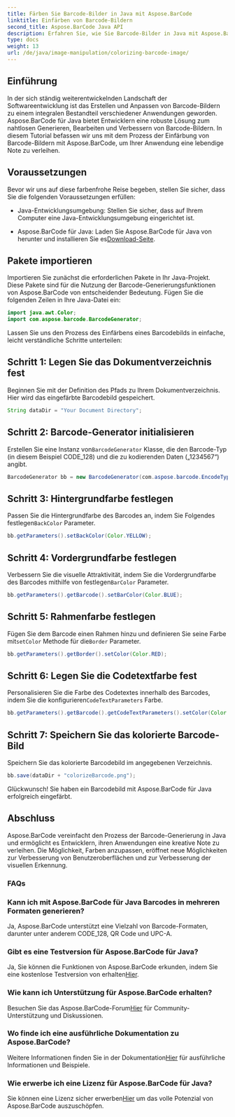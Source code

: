 ```yaml
---
title: Färben Sie Barcode-Bilder in Java mit Aspose.BarCode
linktitle: Einfärben von Barcode-Bildern
second_title: Aspose.BarCode Java API
description: Erfahren Sie, wie Sie Barcode-Bilder in Java mit Aspose.BarCode mühelos einfärben. Befolgen Sie unsere Schritt-für-Schritt-Anleitung für lebendige und optisch ansprechende Ergebnisse.
type: docs
weight: 13
url: /de/java/image-manipulation/colorizing-barcode-image/
---
```


## Einführung

In der sich ständig weiterentwickelnden Landschaft der Softwareentwicklung ist das Erstellen und Anpassen von Barcode-Bildern zu einem integralen Bestandteil verschiedener Anwendungen geworden. Aspose.BarCode für Java bietet Entwicklern eine robuste Lösung zum nahtlosen Generieren, Bearbeiten und Verbessern von Barcode-Bildern. In diesem Tutorial befassen wir uns mit dem Prozess der Einfärbung von Barcode-Bildern mit Aspose.BarCode, um Ihrer Anwendung eine lebendige Note zu verleihen.

## Voraussetzungen

Bevor wir uns auf diese farbenfrohe Reise begeben, stellen Sie sicher, dass Sie die folgenden Voraussetzungen erfüllen:

- Java-Entwicklungsumgebung: Stellen Sie sicher, dass auf Ihrem Computer eine Java-Entwicklungsumgebung eingerichtet ist.

-  Aspose.BarCode für Java: Laden Sie Aspose.BarCode für Java von herunter und installieren Sie es[Download-Seite](https://releases.aspose.com/barcode/java/).

## Pakete importieren

Importieren Sie zunächst die erforderlichen Pakete in Ihr Java-Projekt. Diese Pakete sind für die Nutzung der Barcode-Generierungsfunktionen von Aspose.BarCode von entscheidender Bedeutung. Fügen Sie die folgenden Zeilen in Ihre Java-Datei ein:

```java
import java.awt.Color;
import com.aspose.barcode.BarcodeGenerator;
```

Lassen Sie uns den Prozess des Einfärbens eines Barcodebilds in einfache, leicht verständliche Schritte unterteilen:

## Schritt 1: Legen Sie das Dokumentverzeichnis fest

Beginnen Sie mit der Definition des Pfads zu Ihrem Dokumentverzeichnis. Hier wird das eingefärbte Barcodebild gespeichert.

```java
String dataDir = "Your Document Directory";
```

## Schritt 2: Barcode-Generator initialisieren

 Erstellen Sie eine Instanz von`BarcodeGenerator` Klasse, die den Barcode-Typ (in diesem Beispiel CODE_128) und die zu kodierenden Daten („1234567“) angibt.

```java
BarcodeGenerator bb = new BarcodeGenerator(com.aspose.barcode.EncodeTypes.CODE_128, "1234567");
```

## Schritt 3: Hintergrundfarbe festlegen

 Passen Sie die Hintergrundfarbe des Barcodes an, indem Sie Folgendes festlegen`BackColor` Parameter.

```java
bb.getParameters().setBackColor(Color.YELLOW);
```

## Schritt 4: Vordergrundfarbe festlegen

 Verbessern Sie die visuelle Attraktivität, indem Sie die Vordergrundfarbe des Barcodes mithilfe von festlegen`BarColor` Parameter.

```java
bb.getParameters().getBarcode().setBarColor(Color.BLUE);
```

## Schritt 5: Rahmenfarbe festlegen

 Fügen Sie dem Barcode einen Rahmen hinzu und definieren Sie seine Farbe mit`setColor` Methode für die`Border` Parameter.

```java
bb.getParameters().getBorder().setColor(Color.RED);
```

## Schritt 6: Legen Sie die Codetextfarbe fest

 Personalisieren Sie die Farbe des Codetextes innerhalb des Barcodes, indem Sie die konfigurieren`CodeTextParameters` Farbe.

```java
bb.getParameters().getBarcode().getCodeTextParameters().setColor(Color.RED);
```

## Schritt 7: Speichern Sie das kolorierte Barcode-Bild

Speichern Sie das kolorierte Barcodebild im angegebenen Verzeichnis.

```java
bb.save(dataDir + "colorizeBarcode.png");
```

Glückwunsch! Sie haben ein Barcodebild mit Aspose.BarCode für Java erfolgreich eingefärbt.

## Abschluss

Aspose.BarCode vereinfacht den Prozess der Barcode-Generierung in Java und ermöglicht es Entwicklern, ihren Anwendungen eine kreative Note zu verleihen. Die Möglichkeit, Farben anzupassen, eröffnet neue Möglichkeiten zur Verbesserung von Benutzeroberflächen und zur Verbesserung der visuellen Erkennung.

### FAQs

### Kann ich mit Aspose.BarCode für Java Barcodes in mehreren Formaten generieren?
Ja, Aspose.BarCode unterstützt eine Vielzahl von Barcode-Formaten, darunter unter anderem CODE_128, QR Code und UPC-A.

### Gibt es eine Testversion für Aspose.BarCode für Java?
 Ja, Sie können die Funktionen von Aspose.BarCode erkunden, indem Sie eine kostenlose Testversion von erhalten[Hier](https://releases.aspose.com/).

### Wie kann ich Unterstützung für Aspose.BarCode erhalten?
 Besuchen Sie das Aspose.BarCode-Forum[Hier](https://forum.aspose.com/c/barcode/13) für Community-Unterstützung und Diskussionen.

### Wo finde ich eine ausführliche Dokumentation zu Aspose.BarCode?
 Weitere Informationen finden Sie in der Dokumentation[Hier](https://reference.aspose.com/barcode/java/) für ausführliche Informationen und Beispiele.

### Wie erwerbe ich eine Lizenz für Aspose.BarCode für Java?
 Sie können eine Lizenz sicher erwerben[Hier](https://purchase.aspose.com/buy) um das volle Potenzial von Aspose.BarCode auszuschöpfen.

